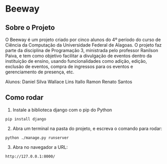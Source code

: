 # Beeway
## Sobre o Projeto
O Beeway é um projeto criado por cinco alunos do 4º período do curso de Ciência da Computação da Universidade Federal de Alagoas. O projeto faz parte da disciplina de Programação 3, ministrada pelo professor Ranilson Paiva, e tem como objetivo facilitar a divulgação de eventos dentro da instituição de ensino, usando funcionalidades como adição, edição, exclusão de eventos, compra de ingressos para os eventos e gerenciamento de presença, etc.

Alunos:
Daniel Silva
Wallace Lins
Itallo Ramon
Renato Santos


## Como rodar
1. Instale a biblioteca django com o pip do Python
``` 
pip install django 
```
2. Abra um terminal na pasta do projeto, e escreva o comando para rodar:
```
python ./manage.py runserver
```
3. Abra no navegador a URL:
```
http://127.0.0.1:8000/
```

